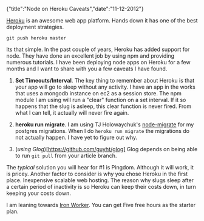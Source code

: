{"title":"Node on Heroku Caveats","date":"11-12-2012"}

[Heroku](https://www.heroku.com/) is an awesome web app platform.
Hands down it has one of the best deployment strategies.
```
git push heroku master
```
Its that simple. In the past couple of years, Heroku has added support
for node. They have done an excellent job by using npm and providing
numerous tutorials. I have been deploying node apps on Heroku for a
few months and I want to share with you a few caveats I have found.

1. **Set Timeouts/Interval**. The key thing to remember about Heroku is that
   your app will go to sleep without any activity. I have an app in the
   works that uses a mongodb instance on ec2 as a session store. The npm module
   I am using will run a "clear" function on a set interval. If it so
   happens that the slug is asleep, this clear function is never fired.
   From what I can tell, it actually will never fire again.

2. **heroku run migrate**. I am using TJ Holowaychuk's
   [node-migrate](https://github.com/visionmedia/node-migrate) for my
   postgres migrations. When I do `heroku run migrate`
   the migrations do not actually happen. I have yet to figure out
   why. 
3. (*using Glog*)[https://github.com/guyht/glog] Glog depends on being
   able to run `git pull` from your article branch.


The *typical* solution you will hear for #1 is Pingdom. Although it will
work, it is pricey. Another factor to consider is why you chose Heroku
in the first place. Inexpensive scalable web hosting. The reason why
slugs sleep after a certain period of inactivity is so Heroku can keep
their costs down, in turn keeping your costs down. 

I am leaning towards [Iron
Worker](https://addons.heroku.com/iron_worker). You can get Five free
hours as the starter plan.
   
